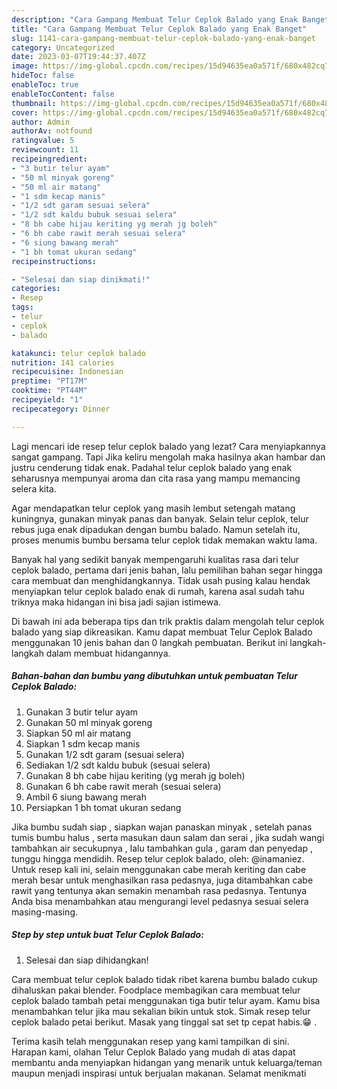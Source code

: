 ```yaml
---
description: "Cara Gampang Membuat Telur Ceplok Balado yang Enak Banget"
title: "Cara Gampang Membuat Telur Ceplok Balado yang Enak Banget"
slug: 1141-cara-gampang-membuat-telur-ceplok-balado-yang-enak-banget
category: Uncategorized
date: 2023-03-07T19:44:37.407Z
image: https://img-global.cpcdn.com/recipes/15d94635ea0a571f/680x482cq70/telur-ceplok-balado-foto-resep-utama.jpg
hideToc: false
enableToc: true
enableTocContent: false
thumbnail: https://img-global.cpcdn.com/recipes/15d94635ea0a571f/680x482cq70/telur-ceplok-balado-foto-resep-utama.jpg
cover: https://img-global.cpcdn.com/recipes/15d94635ea0a571f/680x482cq70/telur-ceplok-balado-foto-resep-utama.jpg
author: Admin
authorAv: notfound
ratingvalue: 5
reviewcount: 11
recipeingredient:
- "3 butir telur ayam"
- "50 ml minyak goreng"
- "50 ml air matang"
- "1 sdm kecap manis"
- "1/2 sdt garam sesuai selera"
- "1/2 sdt kaldu bubuk sesuai selera"
- "8 bh cabe hijau keriting yg merah jg boleh"
- "6 bh cabe rawit merah sesuai selera"
- "6 siung bawang merah"
- "1 bh tomat ukuran sedang"
recipeinstructions:

- "Selesai dan siap dinikmati!"
categories:
- Resep
tags:
- telur
- ceplok
- balado

katakunci: telur ceplok balado 
nutrition: 141 calories
recipecuisine: Indonesian
preptime: "PT17M"
cooktime: "PT44M"
recipeyield: "1"
recipecategory: Dinner

---
```



Lagi mencari ide resep telur ceplok balado yang lezat? Cara menyiapkannya sangat gampang. Tapi Jika keliru mengolah maka hasilnya akan hambar dan justru cenderung tidak enak. Padahal telur ceplok balado yang enak seharusnya mempunyai aroma dan cita rasa yang mampu memancing selera kita.


Agar mendapatkan telur ceplok yang masih lembut setengah matang kuningnya, gunakan minyak panas dan banyak. Selain telur ceplok, telur rebus juga enak dipadukan dengan bumbu balado. Namun setelah itu, proses menumis bumbu bersama telur ceplok tidak memakan waktu lama.

Banyak hal yang sedikit banyak mempengaruhi kualitas rasa dari telur ceplok balado, pertama dari jenis bahan, lalu pemilihan bahan segar hingga cara membuat dan menghidangkannya. Tidak usah pusing kalau hendak menyiapkan telur ceplok balado enak di rumah, karena asal sudah tahu triknya maka hidangan ini bisa jadi sajian istimewa.


Di bawah ini ada beberapa tips dan trik praktis dalam mengolah telur ceplok balado yang siap dikreasikan. Kamu dapat membuat Telur Ceplok Balado menggunakan 10 jenis bahan dan 0 langkah pembuatan. Berikut ini langkah-langkah dalam membuat hidangannya.

<!--inarticleads1-->

##### Bahan-bahan dan bumbu yang dibutuhkan untuk pembuatan Telur Ceplok Balado:

1. Gunakan 3 butir telur ayam
1. Gunakan 50 ml minyak goreng
1. Siapkan 50 ml air matang
1. Siapkan 1 sdm kecap manis
1. Gunakan 1/2 sdt garam (sesuai selera)
1. Sediakan 1/2 sdt kaldu bubuk (sesuai selera)
1. Gunakan 8 bh cabe hijau keriting (yg merah jg boleh)
1. Gunakan 6 bh cabe rawit merah (sesuai selera)
1. Ambil 6 siung bawang merah
1. Persiapkan 1 bh tomat ukuran sedang


Jika bumbu sudah siap , siapkan wajan panaskan minyak , setelah panas tumis bumbu halus , serta masukan daun salam dan serai , jika sudah wangi tambahkan air secukupnya , lalu tambahkan gula , garam dan penyedap , tunggu hingga mendidih. Resep telur ceplok balado, oleh: @inamaniez. Untuk resep kali ini, selain menggunakan cabe merah keriting dan cabe merah besar untuk menghasilkan rasa pedasnya, juga ditambahkan cabe rawit yang tentunya akan semakin menambah rasa pedasnya. Tentunya Anda bisa menambahkan atau mengurangi level pedasnya sesuai selera masing-masing. 

<!--inarticleads2-->

##### Step by step untuk buat Telur Ceplok Balado:


1. Selesai dan siap dihidangkan!

Cara membuat telur ceplok balado tidak ribet karena bumbu balado cukup dihaluskan pakai blender. Foodplace membagikan cara membuat telur ceplok balado tambah petai menggunakan tiga butir telur ayam. Kamu bisa menambahkan telur jika mau sekalian bikin untuk stok. Simak resep telur ceplok balado petai berikut. Masak yang tinggal sat set tp cepat habis.😁 . 

Terima kasih telah menggunakan resep yang kami tampilkan di sini. Harapan kami, olahan Telur Ceplok Balado yang mudah di atas dapat membantu anda menyiapkan hidangan yang menarik untuk keluarga/teman maupun menjadi inspirasi untuk berjualan makanan. Selamat menikmati
